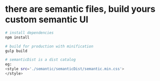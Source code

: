 # there are semantic files, build yours custom semantic UI


``` bash
# install dependencies
npm install

# build for production with minification
gulp build

# semanticDist is a dist catalog
eg: 
<style src='./semantic/semanticDist/semantic.min.css'>
</style>